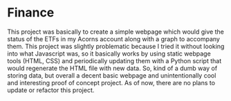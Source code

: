 # Finance
This project was basically to create a simple webpage which would give the status of the ETFs in my Acorns account along with a graph to accompany them. This project was slightly problematic because I tried it without looking into what Javascript was, so it basically works by using static webpage tools (HTML, CSS) and periodically updating them with a Python script that would regenerate the HTML file with new data. So, kind of a dumb way of storing data, but overall a decent basic webpage and unintentionally cool and interesting proof of concept project. As of now, there are no plans to update or refactor this project.
